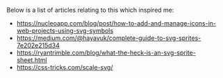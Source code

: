 Below is a list of articles relating to this which inspired me:
- https://nucleoapp.com/blog/post/how-to-add-and-manage-icons-in-web-projects-using-svg-symbols
- https://medium.com/@hayavuk/complete-guide-to-svg-sprites-7e202e215d34
- https://ryantrimble.com/blog/what-the-heck-is-an-svg-sprite-sheet.html
- https://css-tricks.com/scale-svg/
